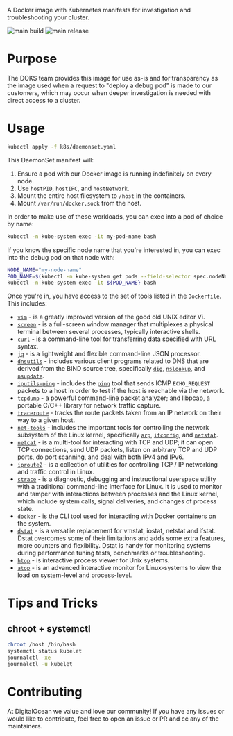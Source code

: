 A Docker image with Kubernetes manifests for investigation and troubleshooting your cluster.

![main build](https://github.com/digitalocean/doks-debug/actions/workflows/test.yaml/badge.svg) ![main release](https://github.com/digitalocean/doks-debug/actions/workflows/release.yaml/badge.svg)

# Purpose

The DOKS team provides this image for use as-is and for transparency as the image used when a request to "deploy a debug pod" is made to our customers, which may occur when deeper investigation is needed with direct access to a cluster.

# Usage

```bash
kubectl apply -f k8s/daemonset.yaml
```

This DaemonSet manifest will:

 1. Ensure a pod with our Docker image is running indefinitely on every node.
 2. Use `hostPID`, `hostIPC`, and `hostNetwork`.
 3. Mount the entire host filesystem to `/host` in the containers.
 4. Mount `/var/run/docker.sock` from the host.

In order to make use of these workloads, you can exec into a pod of choice by name:

```bash
kubectl -n kube-system exec -it my-pod-name bash
```

If you know the specific node name that you're interested in, you can exec into the debug pod on that node with:

```bash
NODE_NAME="my-node-name"
POD_NAME=$(kubectl -n kube-system get pods --field-selector spec.nodeName=${NODE_NAME} -ojsonpath='{.items[0].metadata.name}')
kubectl -n kube-system exec -it ${POD_NAME} bash
```

Once you're in, you have access to the set of tools listed in the `Dockerfile`. This includes:

 - [`vim`](https://github.com/vim/vim) - is a greatly improved version of the good old UNIX editor Vi. 
 - [`screen`](https://www.gnu.org/software/screen/) - is a full-screen window manager that multiplexes a physical terminal between several processes, typically interactive shells.
 - [`curl`](https://github.com/curl/curl) - is a command-line tool for transferring data specified with URL syntax.
 - [`jq`](https://github.com/stedolan/jq) - is a lightweight and flexible command-line JSON processor.
 - [`dnsutils`](https://packages.debian.org/stretch/dnsutils) - includes various client programs related to DNS that are derived from the BIND source tree, specifically [`dig`](https://linux.die.net/man/1/dig), [`nslookup`](https://linux.die.net/man/1/nslookup), and [`nsupdate`](https://linux.die.net/man/8/nsupdate).
 - [`iputils-ping`](https://packages.debian.org/stretch/iputils-ping) - includes the [`ping`](https://linux.die.net/man/8/ping) tool that sends ICMP `ECHO_REQUEST` packets to a host in order to test if the host is reachable via the network.
 - [`tcpdump`](https://www.tcpdump.org/) - a powerful command-line packet analyzer; and libpcap, a portable C/C++ library for network traffic capture.
 - [`traceroute`](https://linux.die.net/man/8/traceroute) - tracks the route packets taken from an IP network on their way to a given host.
 - [`net-tools`](https://packages.debian.org/stretch/net-tools) - includes the important tools for controlling the network subsystem of the Linux kernel, specifically [`arp`](http://man7.org/linux/man-pages/man8/arp.8.html), [`ifconfig`](https://linux.die.net/man/8/ifconfig), and [`netstat`](https://linux.die.net/man/8/netstat).
 - [`netcat`](https://linux.die.net/man/1/nc) - is a multi-tool for interacting with TCP and UDP; it can open TCP connections, send UDP packets, listen on arbitrary TCP and UDP ports, do port scanning, and deal with both IPv4 and IPv6.
 - [`iproute2`](https://wiki.linuxfoundation.org/networking/iproute2) - is a collection of utilities for controlling TCP / IP networking and traffic control in Linux.
 - [`strace`](https://github.com/strace/strace) - is a diagnostic, debugging and instructional userspace utility with a traditional command-line interface for Linux. It is used to monitor and tamper with interactions between processes and the Linux kernel, which include system calls, signal deliveries, and changes of process state.
 - [`docker`](https://docs.docker.com/engine/reference/commandline/cli/) - is the CLI tool used for interacting with Docker containers on the system.
 - [`dstat`](http://dag.wiee.rs/home-made/dstat/) - is a versatile replacement for vmstat, iostat, netstat and ifstat. Dstat overcomes some of their limitations and adds some extra features, more counters and flexibility. Dstat is handy for monitoring systems during performance tuning tests, benchmarks or troubleshooting.
 - [`htop`](https://hisham.hm/htop/) - is interactive process viewer for Unix systems.
 - [`atop`](https://www.atoptool.nl/) - is an advanced interactive monitor for Linux-systems to view the load on system-level and process-level.

# Tips and Tricks

## chroot + systemctl

```bash
chroot /host /bin/bash
systemctl status kubelet
journalctl -xe
journalctl -u kubelet
```

# Contributing

 At DigitalOcean we value and love our community! If you have any issues or would like to contribute, feel free to open an issue or PR and cc any of the maintainers.

